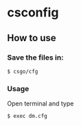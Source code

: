 # csconfig

## How to use

### Save the files in:
```
$ csgo/cfg
```

### Usage

Open terminal and type
```
$ exec dm.cfg
```
